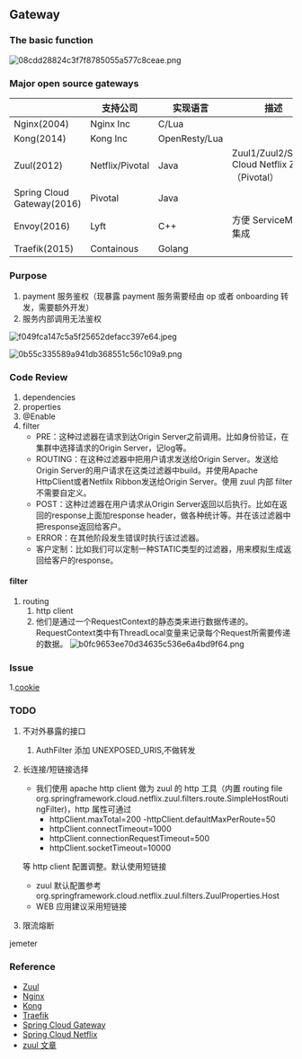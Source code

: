 ## Gateway

### The basic function

![08cdd28824c3f7f8785055a577c8ceae.png](evernotecid://EE7FFED1-EFD2-4384-B560-E4FC2DE751E5/appyinxiangcom/7220699/ENResource/p1449)

### Major open source gateways


|  | 支持公司 | 实现语言 | 描述 |
| --- | --- | --- | --- |
| Nginx(2004) | Nginx Inc | C/Lua | |
| Kong(2014) | Kong Inc | OpenResty/Lua | |
| Zuul(2012) | Netflix/Pivotal | Java |  Zuul1/Zuul2/Spring Cloud Netflix Zuul（Pivotal）  |
| Spring Cloud Gateway(2016) | Pivotal | Java | |
| Envoy(2016) | Lyft | C++ | 方便 ServiceMesh 集成 |
| Traefik(2015) | Containous | Golang |    |

### Purpose

1. payment 服务鉴权（现暴露 payment 服务需要经由 op 或者 onboarding 转发，需要额外开发）
1. 服务内部调用无法鉴权

![f049fca147c5a5f25652defacc397e64.jpeg](evernotecid://EE7FFED1-EFD2-4384-B560-E4FC2DE751E5/appyinxiangcom/7220699/ENResource/p1451)

![0b55c335589a941db368551c56c109a9.png](evernotecid://EE7FFED1-EFD2-4384-B560-E4FC2DE751E5/appyinxiangcom/7220699/ENResource/p1450)


### Code Review

1. dependencies
2. properties
3. @Enable
4. filter
    - PRE：这种过滤器在请求到达Origin Server之前调用。比如身份验证，在集群中选择请求的Origin Server，记log等。
    - ROUTING：在这种过滤器中把用户请求发送给Origin Server。发送给Origin Server的用户请求在这类过滤器中build。并使用Apache HttpClient或者Netfilx Ribbon发送给Origin Server。使用 zuul 内部 filter 不需要自定义。
    - POST：这种过滤器在用户请求从Origin Server返回以后执行。比如在返回的response上面加response header，做各种统计等。并在该过滤器中把response返回给客户。
    - ERROR：在其他阶段发生错误时执行该过滤器。
    - 客户定制：比如我们可以定制一种STATIC类型的过滤器，用来模拟生成返回给客户的response。


#### filter

1. routing
    1. http client
    2. 他们是通过一个RequestContext的静态类来进行数据传递的。RequestContext类中有ThreadLocal变量来记录每个Request所需要传递的数据。
![b0fc9653ee70d34635c536e6a4bd9f64.png](evernotecid://EE7FFED1-EFD2-4384-B560-E4FC2DE751E5/appyinxiangcom/7220699/ENResource/p1453)

### Issue

1.[cookie](https://blog.csdn.net/lindan1984/article/details/79308396)

### TODO

1. 不对外暴露的接口
    1. AuthFilter 添加 UNEXPOSED_URIS,不做转发
2. 长连接/短链接选择
    - 我们使用 apache http client 做为 zuul 的 http 工具（内置 routing file   org.springframework.cloud.netflix.zuul.filters.route.SimpleHostRoutingFilter)，http 属性可通过
        - httpClient.maxTotal=200
        -httpClient.defaultMaxPerRoute=50
        - httpClient.connectTimeout=1000
        - httpClient.connectionRequestTimeout=500
        - httpClient.socketTimeout=10000
       
   等 http client 配置调整。默认使用短链接
    - zuul 默认配置参考 org.springframework.cloud.netflix.zuul.filters.ZuulProperties.Host
    - WEB 应用建议采用短链接

3. 限流熔断

jemeter



### Reference

- [Zuul](https://github.com/Netflix/zuul)
- [Nginx](https://www.nginx.com)
- [Kong](https://konghq.com/kong)
- [Traefik](https://traefik.io)
- [Spring Cloud Gateway](https://spring.io/projects/spring-cloud-gateway)
- [Spring Cloud Netflix](https://cloud.spring.io/spring-cloud-netflix/multi/multi__router_and_filter_zuul.html)
- [zuul 文章](https://www.jianshu.com/p/e0434a421c03)